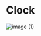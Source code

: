 # Clock
![image (1)](https://user-images.githubusercontent.com/102407780/187417169-c610b0e1-ceda-405d-9d2d-c7a181654a8e.png)

